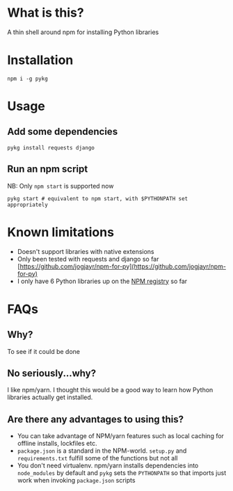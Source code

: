 # What is this?

A thin shell around npm for installing Python libraries


# Installation

    npm i -g pykg

# Usage

## Add some dependencies

    pykg install requests django

## Run an npm script

NB: Only `npm start` is supported now

    pykg start # equivalent to npm start, with $PYTHONPATH set appropriately


# Known limitations

* Doesn't support libraries with native extensions
* Only been tested with requests and django so far [https://github.com/jogjayr/npm-for-py](https://github.com/jogjayr/npm-for-py)
* I only have 6 Python libraries up on the [NPM registry](https://www.npmjs.com/org/pypi) so far


# FAQs

## Why?

To see if it could be done



## No seriously...why?

I like npm/yarn. I thought this would be a good way to learn how Python libraries actually get installed.



## Are there any advantages to using this?

* You can take advantage of NPM/yarn features such as local caching for offline installs, lockfiles etc.
* `package.json` is a standard in the NPM-world. `setup.py` and `requirements.txt` fulfill some of the functions but not all
* You don't need virtualenv. npm/yarn installs dependencies into `node_modules` by default and `pykg` sets the `PYTHONPATH` so that imports just work when invoking `package.json` scripts
